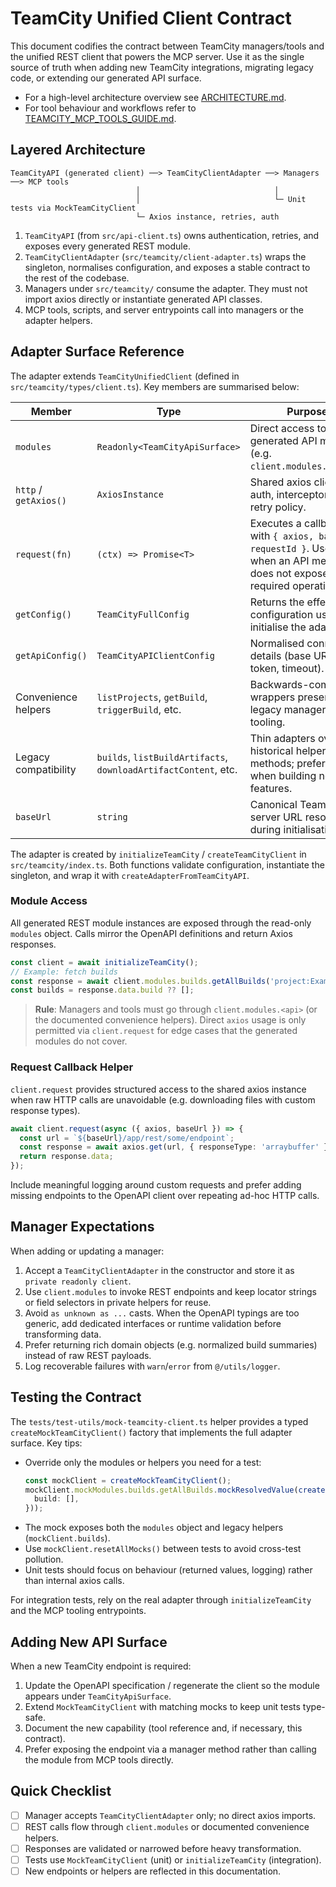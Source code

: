 # TeamCity Unified Client Contract

This document codifies the contract between TeamCity managers/tools and the unified REST
client that powers the MCP server. Use it as the single source of truth when adding new
TeamCity integrations, migrating legacy code, or extending our generated API surface.

- For a high-level architecture overview see [ARCHITECTURE.md](../ARCHITECTURE.md).
- For tool behaviour and workflows refer to
  [TEAMCITY_MCP_TOOLS_GUIDE.md](./TEAMCITY_MCP_TOOLS_GUIDE.md).

## Layered Architecture

```
TeamCityAPI (generated client) ──> TeamCityClientAdapter ──> Managers ──> MCP tools
                            │                              │
                            │                              └─ Unit tests via MockTeamCityClient
                            └─ Axios instance, retries, auth
```

1. `TeamCityAPI` (from `src/api-client.ts`) owns authentication, retries, and exposes every
   generated REST module.
2. `TeamCityClientAdapter` (`src/teamcity/client-adapter.ts`) wraps the singleton, normalises
   configuration, and exposes a stable contract to the rest of the codebase.
3. Managers under `src/teamcity/` consume the adapter. They must not import axios directly or
   instantiate generated API classes.
4. MCP tools, scripts, and server entrypoints call into managers or the adapter helpers.

## Adapter Surface Reference

The adapter extends `TeamCityUnifiedClient` (defined in `src/teamcity/types/client.ts`). Key
members are summarised below:

| Member | Type | Purpose |
| --- | --- | --- |
| `modules` | `Readonly<TeamCityApiSurface>` | Direct access to generated API modules (e.g. `client.modules.builds`). |
| `http` / `getAxios()` | `AxiosInstance` | Shared axios client with auth, interceptors, and retry policy. |
| `request(fn)` | `(ctx) => Promise<T>` | Executes a callback with `{ axios, baseUrl, requestId }`. Use only when an API method does not expose the required operation. |
| `getConfig()` | `TeamCityFullConfig` | Returns the effective configuration used to initialise the adapter. |
| `getApiConfig()` | `TeamCityAPIClientConfig` | Normalised connection details (base URL, token, timeout). |
| Convenience helpers | `listProjects`, `getBuild`, `triggerBuild`, etc. | Backwards-compatible wrappers preserved for legacy managers and tooling. |
| Legacy compatibility | `builds`, `listBuildArtifacts`, `downloadArtifactContent`, etc. | Thin adapters over historical helper methods; prefer `modules` when building new features. |
| `baseUrl` | `string` | Canonical TeamCity server URL resolved during initialisation. |

The adapter is created by `initializeTeamCity` / `createTeamCityClient` in `src/teamcity/index.ts`.
Both functions validate configuration, instantiate the singleton, and wrap it with
`createAdapterFromTeamCityAPI`.

### Module Access

All generated REST module instances are exposed through the read-only `modules` object. Calls
mirror the OpenAPI definitions and return Axios responses.

```ts
const client = await initializeTeamCity();
// Example: fetch builds
const response = await client.modules.builds.getAllBuilds('project:Example_Project', 'build(id)');
const builds = response.data.build ?? [];
```

> **Rule**: Managers and tools must go through `client.modules.<api>` (or the documented
> convenience helpers). Direct `axios` usage is only permitted via `client.request` for edge
> cases that the generated modules do not cover.

### Request Callback Helper

`client.request` provides structured access to the shared axios instance when raw HTTP calls are
unavoidable (e.g. downloading files with custom response types).

```ts
await client.request(async ({ axios, baseUrl }) => {
  const url = `${baseUrl}/app/rest/some/endpoint`;
  const response = await axios.get(url, { responseType: 'arraybuffer' });
  return response.data;
});
```

Include meaningful logging around custom requests and prefer adding missing endpoints to the
OpenAPI client over repeating ad-hoc HTTP calls.

## Manager Expectations

When adding or updating a manager:

1. Accept a `TeamCityClientAdapter` in the constructor and store it as `private readonly client`.
2. Use `client.modules` to invoke REST endpoints and keep locator strings or field selectors in
   private helpers for reuse.
3. Avoid `as unknown as ...` casts. When the OpenAPI typings are too generic, add dedicated
   interfaces or runtime validation before transforming data.
4. Prefer returning rich domain objects (e.g. normalized build summaries) instead of raw REST
   payloads.
5. Log recoverable failures with `warn`/`error` from `@/utils/logger`.

## Testing the Contract

The `tests/test-utils/mock-teamcity-client.ts` helper provides a typed
`createMockTeamCityClient()` factory that implements the full adapter surface. Key tips:

- Override only the modules or helpers you need for a test:
  ```ts
  const mockClient = createMockTeamCityClient();
  mockClient.mockModules.builds.getAllBuilds.mockResolvedValue(createMockAxiosResponse({
    build: [],
  }));
  ```
- The mock exposes both the `modules` object and legacy helpers (`mockClient.builds`).
- Use `mockClient.resetAllMocks()` between tests to avoid cross-test pollution.
- Unit tests should focus on behaviour (returned values, logging) rather than internal axios
  calls.

For integration tests, rely on the real adapter through `initializeTeamCity` and the MCP tooling
entrypoints.

## Adding New API Surface

When a new TeamCity endpoint is required:

1. Update the OpenAPI specification / regenerate the client so the module appears under
   `TeamCityApiSurface`.
2. Extend `MockTeamCityClient` with matching mocks to keep unit tests type-safe.
3. Document the new capability (tool reference and, if necessary, this contract).
4. Prefer exposing the endpoint via a manager method rather than calling the module from MCP
   tools directly.

## Quick Checklist

- [ ] Manager accepts `TeamCityClientAdapter` only; no direct axios imports.
- [ ] REST calls flow through `client.modules` or documented convenience helpers.
- [ ] Responses are validated or narrowed before heavy transformation.
- [ ] Tests use `MockTeamCityClient` (unit) or `initializeTeamCity` (integration).
- [ ] New endpoints or helpers are reflected in this documentation.
